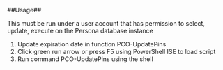 ##Usage##

This must be run under a user account that has permission to select, update, execute on the Persona database instance

1. Update expiration date in function PCO-UpdatePins
2. Click green run arrow or press F5 using PowerShell ISE to load script
3. Run command PCO-UpdatePins using the shell